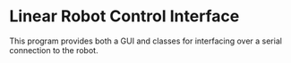 # Linear Robot Control Interface

This program provides both a GUI and classes for interfacing over a serial connection to the robot. 


